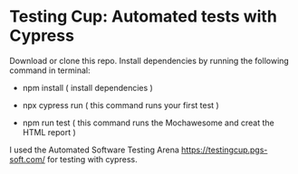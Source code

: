 # Testing Cup: Automated tests with Cypress #

Download or clone this repo.
Install dependencies by running the following command in terminal: 

* npm install ( install dependencies )

* npx cypress run  ( this command runs your first test )

* npm run test ( this command runs the Mochawesome and creat the HTML report )


I used the Automated Software Testing Arena https://testingcup.pgs-soft.com/ for testing with cypress.




